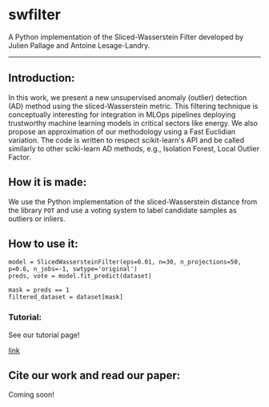 # swfilter
A Python implementation of the Sliced-Wasserstein Filter developed by Julien Pallage and Antoine Lesage-Landry.

---

## Introduction:
In this work, we present a new unsupervised anomaly (outlier) detection (AD) method using the sliced-Wasserstein metric. This filtering technique is conceptually interesting for integration in MLOps pipelines deploying trustworthy machine learning models in critical sectors like energy. We also propose an approximation of our methodology using a Fast Euclidian variation. The code is written to respect scikit-learn's API and be called similarly to other sciki-learn AD methods, e.g., Isolation Forest, Local Outlier Factor.

## How it is made:
We use the Python implementation of the sliced-Wasserstein distance from the library `POT` and use a voting system to label candidate samples as outliers or inliers.

## How to use it:

```
model = SlicedWassersteinFilter(eps=0.01, n=30, n_projections=50, p=0.6, n_jobs=-1, swtype='original')
preds, vote = model.fit_predict(dataset)

mask = preds == 1
filtered_dataset = dataset[mask]
```

### Tutorial:

See our tutorial page!

[link](https://github.com/jupall/swfilter/blob/main/experiments/tutorial.ipynb)

## Cite our work and read our paper:

Coming soon!

